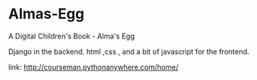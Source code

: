 # Almas-Egg
A Digital Children's Book - Alma's Egg

Django in the backend.
html ,css , and a bit of javascript for the frontend.  

link:
http://courseman.pythonanywhere.com/home/
